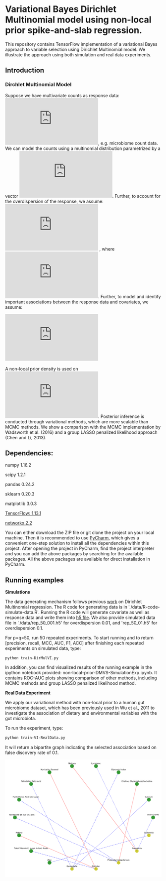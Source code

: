 # Variational Bayes  Dirichlet Multinomial model using non-local prior spike-and-slab regression.
This repository contains TensorFlow implementation of a variational Bayes approach to variable selection using Dirichlet Multinomial model. We illustrate the approach using both simulation and real data experiments. 
 

## Introduction 

### Dirchlet Multinomial Model
Suppose we have multivariate counts  as response  data: ![equation](https://latex.codecogs.com/gif.latex?%24%5Cmathbf%7By%7D_%7Bi%7D%20%3D%20%28y_%7Bi1%7D%2C%20%5Cdots%2C%20y_%7BiJ%7D%29%24), e.g. microbiome count data. We can model the counts using a multinomial distribution parametrized by a vector ![equation](https://latex.codecogs.com/svg.latex?%24%5Cmathbf%7B%5Cphi%7D_%7Bi%7D%20%3D%20%28%5Cphi_%7Bi1%7D%2C%20%5Cdots%2C%20%5Cphi_%7BiJ%7D%29%24). Further, to account for the overdispersion of the response, we assume:
 ![equation](https://latex.codecogs.com/svg.latex?%24%5Cmathbf%7B%5Cphi%7D_%7Bi%7D%20%3D%20%28%5Cphi_%7Bi1%7D%2C%20%5Cdots%2C%20%5Cphi_%7BiJ%7D%29%20%5Csim%20%5Ctext%7BDirchlet%7D%28%5Cmathbf%7B%5Cxi%7D_%7Bi%7D%20%29%24)
 , where ![equation](https://latex.codecogs.com/svg.latex?%5Cxi_i%20%3D%28%5Cxi_%7Bi1%7D%2C%20%5Cdots%2C%20%5Cxi_%7BiJ%7D%29).
Further, to model and identify important associations between the response data and covariates, we assume: 
 
 ![equation](https://latex.codecogs.com/svg.latex?%5Cxi_%7Bij%7D%20%3D%20%5Calpha_j%20&plus;%20%5Csum_%7Bp%20%3D%201%7D%5EP%20%5Cbeta_%7Bpj%7D%20%5C%2C%20%5Cmathbf%7Bx%7D_%7Bip%7D)

A non-local prior density is used on  ![equation](https://latex.codecogs.com/svg.latex?%5Cbeta_%7Bpj%7D). Posterior inference is conducted through variational methods, which are more scalable than MCMC methods. We show a comparison with the MCMC implementation by Wadsworth et al. (2016) and a group LASSO penalized likelihood approach (Chen and Li, 2013).


## Dependencies:


numpy  1.16.2

scipy 1.2.1

pandas 0.24.2

sklearn 0.20.3

matplotlib 3.0.3

[TensorFlow: 1.13.1](https://www.tensorflow.org/install)

[networkx 2.2](https://networkx.github.io/documentation/stable/install.html)

You can either download the ZIP file or git clone the project on your local machine. Then it is recommended to use [PyCharm](https://www.jetbrains.com/pycharm/download/#section=mac), which gives a convenient one-step solution to install all the 
dependencies within this project. After opening the project in PyCharm, find the project interpreter and you can add the above packages by searching for the available packages. All the above packages are available for direct 
installation in PyCharm. 


## Running examples

**Simulations**

The data generating mechanism follows previous [work](https://github.com/duncanwadsworth/dmbvs) on Dirichlet Multinomial regression. The R code for generating data is in './data/R-code-simulate-data.R'. Running the R code will generate covariate as well as response data and write them into [h5 file](https://en.wikipedia.org/wiki/Hierarchical_Data_Format). 
We also provide simulated data file in './data/rep_50_001.h5' for overdispersion 0.01, and 'rep_50_01.h5' for overdispersion 0.1. 


For p=q=50, run 50 repeated experiments.  To start running and to return [precision, recall, MCC, AUC, F1, ACC] after finishing each repeated experiments on simulated data, 
type:


```
python train-DirMulVI.py 
```

In addition, you can find visualized results of the running example in the ipython notebook provided: non-local-prior-DMVS-SimulationExp.ipynb.
It contains ROC-AUC plots showing comparison of other methods, including MCMC methods and group LASSO penalized likelihood method. 

**Real Data Experiment**

We apply our variational method with non-local prior to a human gut microbiome
dataset, which has been previously used in Wu et al., 2011 to investigate the association of dietary
and environmental variables with the gut microbiota. 

To run the experiment, type:
```bash
python train-VI-RealData.py

```
It will return a bipartite graph indicating the selected association based on false discovery rate of 0.1. 

<p align="center">
<img src="results/bipartite.png" alt="drawing" width="650" >
</p>
